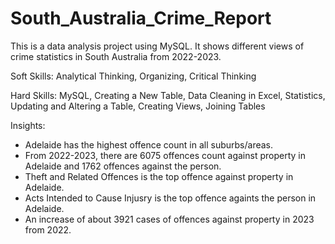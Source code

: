 # South_Australia_Crime_Report
This is a data analysis project using MySQL. It shows different views of crime statistics in South Australia from 2022-2023.

Soft Skills: Analytical Thinking, Organizing, Critical Thinking

Hard Skills: MySQL, Creating a New Table, Data Cleaning in Excel, Statistics, Updating and Altering a Table, Creating Views, Joining Tables


Insights:

* Adelaide has the highest offence count in all suburbs/areas.
* From 2022-2023, there are 6075 offences count against property in Adelaide and 1762 offences against the person.
* Theft and Related Offences is the top offence against property in Adelaide.
* Acts Intended to Cause Injusry is the top offence againts the person in Adelaide.
* An increase of about 3921 cases of offences against property in 2023 from 2022.
